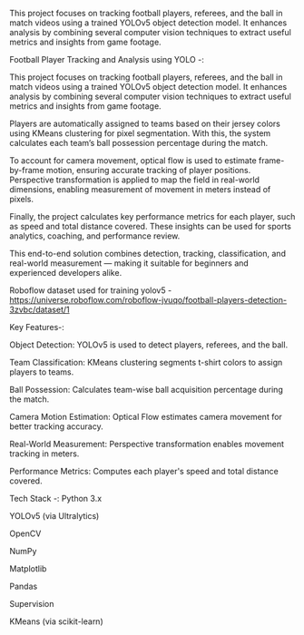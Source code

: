 This project focuses on tracking football players, referees, and the ball in match videos using a trained YOLOv5 object detection model. It enhances analysis by combining several computer vision techniques to extract useful metrics and insights from game footage.

Football Player Tracking and Analysis using YOLO -:

This project focuses on tracking football players, referees, and the ball in match videos using a trained YOLOv5 object detection model. It enhances analysis by combining several computer vision techniques to extract useful metrics and insights from game footage.

Players are automatically assigned to teams based on their jersey colors using KMeans clustering for pixel segmentation. With this, the system calculates each team’s ball possession percentage during the match.

To account for camera movement, optical flow is used to estimate frame-by-frame motion, ensuring accurate tracking of player positions. Perspective transformation is applied to map the field in real-world dimensions, enabling measurement of movement in meters instead of pixels.

Finally, the project calculates key performance metrics for each player, such as speed and total distance covered. These insights can be used for sports analytics, coaching, and performance review.

This end-to-end solution combines detection, tracking, classification, and real-world measurement — making it suitable for beginners and experienced developers alike.

Roboflow dataset used for training yolov5 - https://universe.roboflow.com/roboflow-jvuqo/football-players-detection-3zvbc/dataset/1

Key Features-:

Object Detection: YOLOv5 is used to detect players, referees, and the ball.

Team Classification: KMeans clustering segments t-shirt colors to assign players to teams.

Ball Possession: Calculates team-wise ball acquisition percentage during the match.

Camera Motion Estimation: Optical Flow estimates camera movement for better tracking accuracy.

Real-World Measurement: Perspective transformation enables movement tracking in meters.

Performance Metrics: Computes each player's speed and total distance covered.

Tech Stack -: Python 3.x

YOLOv5 (via Ultralytics)

OpenCV

NumPy

Matplotlib

Pandas

Supervision

KMeans (via scikit-learn)
